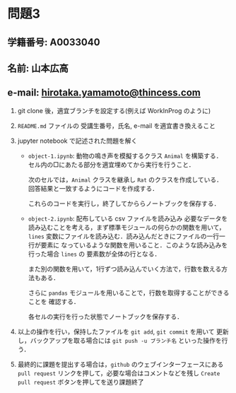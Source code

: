 # 問題3

## 学籍番号: A0033040
## 名前: 山本広高
## e-mail: hirotaka.yamamoto@thincess.com

1. git clone 後，適宜ブランチを設定する(例えば WorkInProg のように)

2. ``README.md`` ファイルの 受講生番号，氏名, e-mail を適宜書き換えること

3. jupyter notebook で記述された問題を解く

    - `object-1.ipynb`: 動物の鳴き声を模擬するクラス `Animal` を構築する．
      セル内の□にあたる部分を適宜埋めてから実行を行うこと．

      次のセルでは，`Animal` クラスを継承し `Rat` のクラスを作成している．
      回答結果と一致するようにコードを作成する．

      これらのコードを実行し，終了してかららノートブックを保存する．

    - `object-2.ipynb`: 配布している csv ファイルを読み込み
      必要なデータを読み込むことを考える，まず標準モジュールの何らかの関数を用いて，
      `lines` 変数にファイルを読み込む．読み込んだときにファイルの一行一行が要素に
      なっているような関数を用いること．このような読み込みを行った場合 `lines` の
      要素数が全体の行となる．
      
      また別の関数を用いて，1行ずつ読み込んでいく方法で，行数を数える方法もある．
      
      さらに `pandas` モジュールを用いることで，行数を取得することができることを
      確認する．

      各セルの実行を行った状態でノートブックを保存する．

4. 以上の操作を行い，保持したファイルを ``git add``, ``git commit`` を用いて
   更新し，バックアップを取る場合には ``git push -u ブランチ名`` といった操作を行う．
   
5. 最終的に課題を提出する場合は，`github` のウェブインターフェースにある 
   `pull request` リンクを押して，必要な場合はコメントなどを残し 
   `Create pull request` ボタンを押してを送り課題終了

